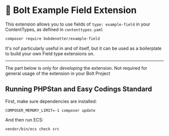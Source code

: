 # 📝 Bolt Example Field Extension

This extension allows you to use fields of `type: example-field` in your 
ContentTypes, as defined in `contenttypes.yaml`

```bash
composer require bobdenotter/example-field 
```

It's nof particularly useful in and of itself, but it can be used as a 
boilerplate to build your own Field type extensions on.

-------

The part below is only for _developing_ the extension. Not required for general
usage of the extension in your Bolt Project

## Running PHPStan and Easy Codings Standard

First, make sure dependencies are installed:

```
COMPOSER_MEMORY_LIMIT=-1 composer update
```

And then run ECS:

```
vendor/bin/ecs check src
```
